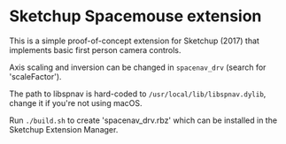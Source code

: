 # Sketchup Spacemouse extension

This is a simple proof-of-concept extension for Sketchup (2017) that implements basic first person camera controls.

Axis scaling and inversion can be changed in `spacenav_drv` (search for 'scaleFactor').

The path to libspnav is hard-coded to `/usr/local/lib/libspnav.dylib`, change it if you're not using macOS.

Run `./build.sh` to create 'spacenav_drv.rbz' which can be installed in the Sketchup Extension Manager.

